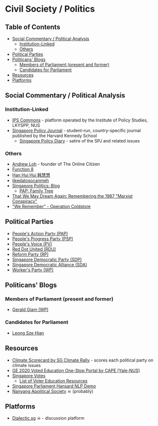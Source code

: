 # Civil Society / Politics

<!-- omit in toc -->
## Table of Contents

- [Social Commentary / Political Analysis](#social-commentary--political-analysis)
  - [Institution-Linked](#institution-linked)
  - [Others](#others)
- [Political Parties](#political-parties)
- [Politicans' Blogs](#politicans-blogs)
  - [Members of Parliament (present and former)](#members-of-parliament-present-and-former)
  - [Candidates for Parliament](#candidates-for-parliament)
- [Resources](#resources)
- [Platforms](#platforms)

## Social Commentary / Political Analysis

### Institution-Linked

- [IPS Commons](https://ipscommons.sg) - platform operated by the Institute of Policy Studies, LKYSPP, NUS
- [Singapore Policy Journal](https://spj.hkspublications.org) - student-run, country-specific journal published by the Harvard Kennedy School
  - [Singapore Policy Diary](https://singaporepolicydiary.home.blog) - satire of the SPJ and related issues

### Others

- [Andrew Loh](https://andrewlohhp.wordpress.com) - founder of The Online Citizen
- [Function 8](https://fn8org.wordpress.com)
- [Han Hui Hui 韩慧慧](https://huihui247.blogspot.com)
- [likedatosocanmeh](https://likedatosocanmeh.wordpress.com)
- [Singapore Politics: Blog](https://jesscscott.wordpress.com)
  - [PAP: Family Tree](https://jesscscott.wordpress.com/sg-history/#family)
- [That We May Dream Again: Remembering the 1987 "Marxist Conspiracy"](https://remembering1987.wordpress.com)
- ["We Remember" - Operation Coldstore](https://operationcoldstore.wordpress.com)

## Political Parties

- [People's Action Party (PAP)](https://www.pap.org.sg)
- [People's Progress Party (PSP)](https://psp.org.sg)
- [People's Voice (PV)](https://peoplesvoicesg.com)
- [Red Dot United (RDU)](https://reddotunited.sg)
- [Reform Party (RP)](https://reform.sg)
- [Singapore Democratic Party (SDP)](https://yoursdp.org)
- [Singapore Democratic Alliance (SDA)](http://mysda.news)
- [Worker's Party (WP)](https://www.wp.sg)

## Politicans' Blogs

### Members of Parliament (present and former)

- [Gerald Giam (WP)](https://geraldgiam.sg)

### Candidates for Parliament

- [Leong Sze Hian](https://leongszehian.com)

## Resources

- [Climate Scorecard by SG Climate Rally](http://scorecard.sgclimaterally.com) - scores each political party on climate issues
- [GE 2020 Voted Education One-Stop Portal by CAPE (Yale-NUS)](https://cape.commons.yale-nus.edu.sg/2020/06/23/ge2020portal/)
- [Singapore Votes](https://singaporevotes.com)
  - [List of Voter Education Resources](https://singaporevotes.com/main-resources)
- [Singapore Parliament Hansard NLP Demo](https://github.com/nus-cs3244-ml-singapore-7/sg-parliament-hansard-nlp-demo)
- [Nanyang Apolitical Society](https://napssg.wordpress.com) ☠ (probably)

## Platforms

- [Dialectic.sg](http://dialectic.sg) ☠ - discussion platform
